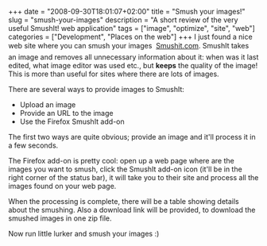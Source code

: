 +++
date = "2008-09-30T18:01:07+02:00"
title = "Smush your images!"
slug = "smush-your-images"
description = "A short review of the very useful SmushIt! web application"
tags = ["image", "optimize", "site", "web"]
categories = ["Development", "Places on the web"]
+++
I just found a nice web site where you can &#147;smush&#148; your images &#151; <a href="http://smushit.com" target="_blank">Smushit.com</a>. SmushIt takes an image and removes all unnecessary information about it: when was it last edited, what image editor was used etc., but <b>keeps</b> the quality of the image! This is more than useful for sites where there are lots of images.

There are several ways to provide images to SmushIt:

<ul>
<li>Upload an image</li>
<li>Provide an URL to the image</li>
<li>Use the Firefox SmushIt add-on</li>
</ul>

The first two ways are quite obvious; provide an image and it'll process it in a few seconds.

The Firefox add-on is pretty cool: open up a web page where are the images you want to smush, click the SmushIt add-on icon (it'll be in the right corner of the status bar), it will take you to their site and process all the images found on your web page.

When the processing is complete, there will be a table showing details about the smushing. Also a download link will be provided, to download the smushed images in one zip file.

Now run little lurker and smush your images :)
